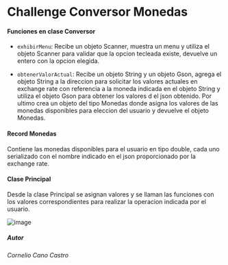 <h1>Challenge Conversor Monedas</h1>

<h4>Funciones en clase Conversor</h4>

- `exhibirMenu`: Recibe un objeto Scanner, muestra un menu y utiliza el objeto Scanner para validar que la opcion tecleada existe, devuelve un entero con la opcion elegida.
  
- `obtenerValorActual`: Recibe un objeto String y un objeto Gson, agrega el objeto String a la direccion para solicitar los valores actuales en exchange rate con referencia a la moneda indicada en el objeto String y utiliza el objeto Gson para obtener los valores d
  el json obtenido. Por ultimo crea un objeto del tipo Monedas donde asigna los valores de las monedas disponibles para eleccion del usuario y devuelve el objeto Monedas.

<h4>Record Monedas</h4>
  Contiene las monedas disponibles para el usuario en tipo double, cada uno serializado con el nombre indicado en el json proporcionado por la exchange rate.

<h4>Clase Principal</h4>
Desde la clase Principal se asignan valores y se llaman las funciones con los valores correspondientes para realizar la operacion indicada por el usuario.

![image](https://github.com/user-attachments/assets/264f8875-1f89-4dac-bd5f-1b3bb2ddeeb2)


<h5>Autor</h5>
<h6>Cornelio Cano Castro</h6>
